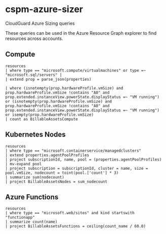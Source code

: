 # cspm-azure-sizer
CloudGuard Azure Sizing queries

These queries can be used in the Azure Resource Graph explorer to find resources across accounts.

## Compute
```kql
resources
| where type == "microsoft.compute/virtualmachines" or type =~ "microsoft.sql/servers" |
| extend prop = parse_json(properties)

| where (isnotempty(prop.hardwareProfile.vmSize) and prop.hardwareProfile.vmSize !contains "A0" and prop.extended.instanceView.powerState.displayStatus =~ "VM running") or (isnotempty(prop.hardwareProfile.vmSize) and prop.hardwareProfile.vmSize !contains "A0" and prop.extended.instanceView.powerState.displayStatus =~ "VM running")
or isempty(prop.hardwareProfile.vmSize)
| count as BillableAssetsCompute
```

## Kubernetes Nodes

```kql
resources
| where type == "microsoft.containerservice/managedclusters"
| extend properties.agentPoolProfiles
| project subscriptionId, name, pool = (properties.agentPoolProfiles)
| mv-expand pool
| project subscription = subscriptionId, cluster = name, size = pool.vmSize, nodecount = toint(pool.['count'] * 3)
| summarize sum(nodecount)
| project BillableAssetsNodes = sum_nodecount
```

## Azure Functions

```kql
resources
| where type == "microsoft.web/sites" and kind startswith "functionapp"
| summarize count(name)
| project BillableAssetsFunctions = ceiling(count_name / 60.0)
```
